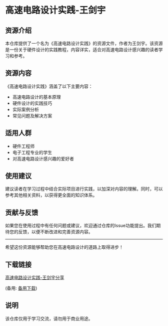# 高速电路设计实践-王剑宇

## 资源介绍

本仓库提供了一个名为《高速电路设计实践》的资源文件，作者为王剑宇。该资源是一份关于硬件设计的实践教程，内容详实，适合对高速电路设计感兴趣的读者学习和参考。

## 资源内容

《高速电路设计实践》涵盖了以下主要内容：

- 高速电路设计的基本原理
- 硬件设计的实践技巧
- 实际案例分析
- 常见问题及解决方案

## 适用人群

- 硬件工程师
- 电子工程专业的学生
- 对高速电路设计感兴趣的爱好者

## 使用建议

建议读者在学习过程中结合实际项目进行实践，以加深对内容的理解。同时，可以参考其他相关资料，以获得更全面的知识体系。

## 贡献与反馈

如果您在使用过程中有任何问题或建议，欢迎通过仓库的Issue功能提出。我们期待您的反馈，以便不断改进和完善资源内容。

---

希望这份资源能够帮助您在高速电路设计的道路上取得进步！

## 下载链接
[高速电路设计实践-王剑宇分享](https://pan.quark.cn/s/ec6f3e89e6f3) 

(备用: [备用下载](https://pan.baidu.com/s/1whGLPA8qTiRSiDkSWpSYLA?pwd=1234))

## 说明

该仓库仅用于学习交流，请勿用于商业用途。
